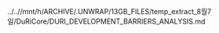 ../..//mnt/h/ARCHIVE/.UNWRAP/13GB_FILES/temp_extract_8월7일/DuRiCore/DURI_DEVELOPMENT_BARRIERS_ANALYSIS.md
